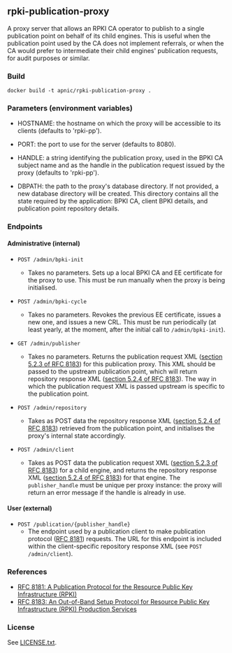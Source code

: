 ## rpki-publication-proxy

A proxy server that allows an RPKI CA operator to publish to a single
publication point on behalf of its child engines.  This is useful when
the publication point used by the CA does not implement referrals, or
when the CA would prefer to intermediate their child engines'
publication requests, for audit purposes or similar.

### Build

    docker build -t apnic/rpki-publication-proxy .

### Parameters (environment variables)

 - HOSTNAME: the hostname on which the proxy will be accessible to its
   clients (defaults to 'rpki-pp').

 - PORT: the port to use for the server (defaults to 8080).

 - HANDLE: a string identifying the publication proxy, used in the
   BPKI CA subject name and as the handle in the publication request
   issued by the proxy (defaults to 'rpki-pp').

 - DBPATH: the path to the proxy's database directory.  If not
   provided, a new database directory will be created.  This directory
   contains all the state required by the application: BPKI CA, client
   BPKI details, and publication point repository details.

### Endpoints

#### Administrative (internal)

 - `POST /admin/bpki-init`
    - Takes no parameters.  Sets up a local BPKI CA and EE certificate
      for the proxy to use.  This must be run manually when the proxy
      is being initialised.

 - `POST /admin/bpki-cycle`
    - Takes no parameters.  Revokes the previous EE certificate,
      issues a new one, and issues a new CRL.  This must be run
      periodically (at least yearly, at the moment, after the initial
      call to `/admin/bpki-init`).

 - `GET /admin/publisher`
    - Takes no parameters.  Returns the publication request XML
      ([section 5.2.3 of RFC 8183](https://tools.ietf.org/html/rfc8183#section-5.2.3)) for this publication proxy.
      This XML should be passed to the upstream publication point, which
      will return repository response XML ([section 5.2.4 of RFC 8183](https://tools.ietf.org/html/rfc8183#section-5.2.4)).
      The way in which the publication request XML is passed upstream
      is specific to the publication point.

 - `POST /admin/repository`
    - Takes as POST data the repository response XML ([section 5.2.4 of RFC 8183](https://tools.ietf.org/html/rfc8183#section-5.2.4))
      retrieved from the publication point, and initialises the proxy's internal state accordingly.

 - `POST /admin/client`
    - Takes as POST data the publication request XML ([section 5.2.3 of RFC 8183](https://tools.ietf.org/html/rfc8183#section-5.2.3))
      for a child engine, and returns the repository
      response XML ([section 5.2.4 of RFC 8183](https://tools.ietf.org/html/rfc8183#section-5.2.4)) for that engine.
      The `publisher_handle` must be unique per proxy instance: the
      proxy will return an error message if the handle is already in
      use.

#### User (external)

 - `POST /publication/{publisher_handle}`
    - The endpoint used by a publication client to make publication
      protocol ([RFC 8181](https://tools.ietf.org/html/rfc8181))
      requests.  The URL for this endpoint is
      included within the client-specific repository response XML (see
      `POST /admin/client`).

### References

 - [RFC 8181: A Publication Protocol for the Resource Public Key Infrastructure (RPKI)](https://tools.ietf.org/html/rfc8181)
 - [RFC 8183: An Out-of-Band Setup Protocol for Resource Public Key Infrastructure (RPKI) Production Services](https://tools.ietf.org/html/rfc8183)

### License

See [LICENSE.txt](./LICENSE.txt).
